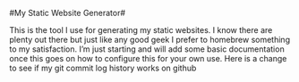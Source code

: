 #My Static Website Generator#

This is the tool I use for generating my static websites. I know there are plenty out there but just like any good geek I prefer to homebrew something to my satisfaction. I’m just starting and will add some basic documentation once this goes on how to configure this for your own use. Here is a change to see if my git commit log history works on github

